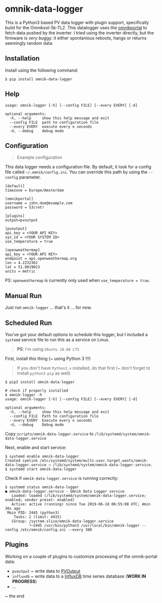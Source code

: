 # omnik-data-logger

This is a Python3 based PV data logger with plugin support, specifically build for the Omniksol-5k-TL2. This datalogger uses the [omnikportal](https://www.omnikportal.com/) to fetch data pushed by the inverter. I tried using the inverter directly, but the firmware is _very_ buggy: it either spontanious reboots, hangs or returns seemingly random data.

## Installation

Install using the following command:
```
$ pip install omnik-data-logger
```

## Help

```
usage: omnik-logger [-h] [--config FILE] [--every EVERY] [-d]

optional arguments:
  -h, --help     show this help message and exit
  --config FILE  path to configuration file
  --every EVERY  execute every n seconds
  -d, --debug    debug mode
```

## Configuration
> Example configuration

This data logger needs a configuration file. By default, it look for a config file called `~/.omnik/config.ini`. You can override this path by using the `--config` parameter.

```
[default]
timezone = Europe/Amsterdam

[omnikportal]
username = john.doe@example.com
password = S3cret!

[plugins]
output=pvoutput

[pvoutput]
api_key = <YOUR API KEY>
sys_id = <YOUR SYSTEM ID>
use_temperature = true

[openweathermap]
api_key = <YOUR API KEY>
endpoint = api.openweathermap.org
lon = 4.2232362
lat = 51.8819023
units = metric
```

PS: `openweathermap` is currently only used when `use_temperature = true`. 

## Manual Run

Just run `omnik-logger` ... that's it ... for now.

## Scheduled Run

You've got your default options to schedule this logger, but I included a `systemd` service file to run this as a service on Linux.
>**PS**: I'm using `Ubuntu 18.04 LTS`

First, install this thing (~ using Python 3 !!!)
> If you don't have `Python3.x` installed, do that first (~ don't forget to install `python3-pip` as well)

```
$ pip3 install omnik-data-logger

# check if properly installed
$ omnik-logger -h
usage: omnik-logger [-h] [--config FILE] [--every EVERY] [-d]

optional arguments:
  -h, --help     show this help message and exit
  --config FILE  Path to configuration file
  --every EVERY  Execute every n seconds
  -d, --debug    Debug mode
```

Copy `scripts/omnik-data-logger.service` to `/lib/systemd/system/omnik-data-logger.service`

Next, enable and start service:

```
$ systemd enable omnik-data-logger
Created symlink /etc/systemd/system/multi-user.target.wants/omnik-data-logger.service → /lib/systemd/system/omnik-data-logger.service.
$ systemd start omnik-data-logger
```

Check if `omnik-data-logger.service` is running correctly:

```
$ systemd status omnik-data-logger
● omnik-data-logger.service - Omnik Data Logger service
   Loaded: loaded (/lib/systemd/system/omnik-data-logger.service; enabled; vendor preset: enabled)
   Active: active (running) since Tue 2019-06-18 06:55:08 UTC; 4min 36s ago
 Main PID: 2445 (python3)
    Tasks: 2 (limit: 4915)
   CGroup: /system.slice/omnik-data-logger.service
           └─2445 /usr/bin/python3 /usr/local/bin/omnik-logger --config /etc/omnik/config.ini --every 300
```

## Plugins
Working on a couple of plugins to customize processing of the omnik-portal data:

* `pvoutput` ~ write data to [PVOutput](https://www.pvoutput.org)
* `influxdb` ~ write data to a [InfluxDB](https://www.influxdata.com/) time series database (**WORK IN PROGRESS**)
* ...

~ the end
